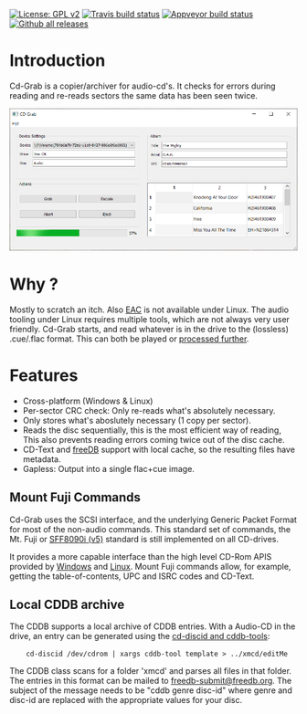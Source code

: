 [![License: GPL v2](https://img.shields.io/badge/License-GPL%20v2-blue.svg)](LICENSE)
[![Travis build status](https://travis-ci.com/ThijsWithaar/CD-Grab.svg?token=qVpJoyee77Q7ST7dzg8M&branch=master)](https://travis-ci.com/ThijsWithaar/CD-Grab)
[![Appveyor build status](https://ci.appveyor.com/api/projects/status/gb1n3yhfvhp171ni/branch/master?svg=true)](https://ci.appveyor.com/project/ThijsWithaar/cd-grab/branch/master)
[![Github all releases](https://img.shields.io/github/downloads/ThijsWithaar/CD-Grab/total.svg)](https://GitHub.com/ThijsWithaar/CD-Grab/releases/)



# Introduction

Cd-Grab is a copier/archiver for audio-cd's. It checks for errors during reading and re-reads sectors the same data has been seen twice.

![Application Screenshot, in all it's Qt + Windows glory](.github/Capturing_Windows.png)


# Why ?

Mostly to scratch an itch. Also [EAC][4] is not available under Linux.
The audio tooling under Linux requires multiple tools, which are not always very user friendly.
Cd-Grab starts, and read whatever is in the drive to the (lossless) .cue/.flac format.
This can both be played or [processed further][2].

# Features

- Cross-platform (Windows & Linux)
- Per-sector CRC check: Only re-reads what's absolutely necessary.
- Only stores what's aboslutely necessary (1 copy per sector).
- Reads the disc sequentially, this is the most efficient way of reading,
 This also prevents reading errors coming twice out of the disc cache.
- CD-Text and [freeDB][3] support with local cache, so the resulting files have metadata.
- Gapless: Output into a single flac+cue image.


## Mount Fuji Commands

Cd-Grab uses the SCSI interface, and the underlying Generic Packet Format for most of the non-audio commands. This standard set of commands, the Mt. Fuji or [SFF8090i (v5)][7] standard is still implemented on all CD-drives.

It provides a more capable interface than the high level CD-Rom APIS provided by [Windows][5] and [Linux][6].
Mount Fuji commands allow, for example, getting the table-of-contents, UPC and ISRC codes and CD-Text.


## Local CDDB archive

The CDDB supports a local archive of CDDB entries.
With a Audio-CD in the drive, an entry can be generated using
the [cd-discid and cddb-tools][1]:
```
	cd-discid /dev/cdrom | xargs cddb-tool template > ../xmcd/editMe
```
The CDDB class scans for a folder 'xmcd' and parses all files in
that folder.
The entries in this format can be mailed to freedb-submit@freedb.org.
The subject of the message needs to be "cddb genre disc-id" where genre and disc-id are replaced with the appropriate values for your disc.

[1]: https://ubuntuforums.org/showthread.php?t=1669680&p=10883530#post10883530
[2]: https://flacon.github.io/
[3]: http://www.freedb.org/
[4]: http://www.exactaudiocopy.de/
[5]: https://docs.microsoft.com/en-us/windows-hardware/drivers/ddi/content/ntddcdrm/ni-ntddcdrm-ioctl_cdrom_raw_read
[6]: https://github.com/torvalds/linux/blob/master/include/uapi/linux/cdrom.h
[7]: http://www.t10.org/ftp/t10/document.00/00-361r0.pdf
